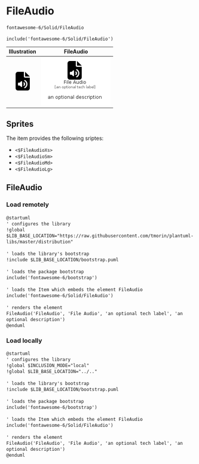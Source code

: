 # FileAudio


```text
fontawesome-6/Solid/FileAudio
```

```text
include('fontawesome-6/Solid/FileAudio')
```



| Illustration | FileAudio |
| :---: | :---: |
| ![illustration for Illustration](../../fontawesome-6/Solid/FileAudio.png) | ![illustration for FileAudio](../../fontawesome-6/Solid/FileAudio.Local.png) |



## Sprites
The item provides the following sriptes:

- `<$FileAudioXs>`
- `<$FileAudioSm>`
- `<$FileAudioMd>`
- `<$FileAudioLg>`





## FileAudio

### Load remotely
```plantuml
@startuml
' configures the library
!global $LIB_BASE_LOCATION="https://raw.githubusercontent.com/tmorin/plantuml-libs/master/distribution"

' loads the library's bootstrap
!include $LIB_BASE_LOCATION/bootstrap.puml

' loads the package bootstrap
include('fontawesome-6/bootstrap')

' loads the Item which embeds the element FileAudio
include('fontawesome-6/Solid/FileAudio')

' renders the element
FileAudio('FileAudio', 'File Audio', 'an optional tech label', 'an optional description')
@enduml
```

### Load locally
```plantuml
@startuml
' configures the library
!global $INCLUSION_MODE="local"
!global $LIB_BASE_LOCATION="../.."

' loads the library's bootstrap
!include $LIB_BASE_LOCATION/bootstrap.puml

' loads the package bootstrap
include('fontawesome-6/bootstrap')

' loads the Item which embeds the element FileAudio
include('fontawesome-6/Solid/FileAudio')

' renders the element
FileAudio('FileAudio', 'File Audio', 'an optional tech label', 'an optional description')
@enduml
```

